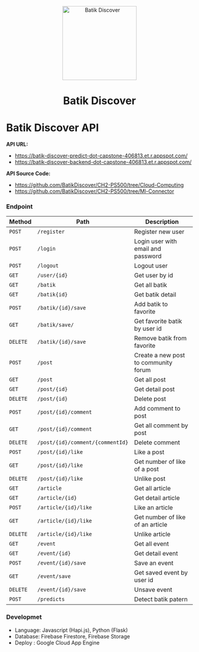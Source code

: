 <div align="center">
    <img width="200" src="https://avatars.githubusercontent.com/u/152792155?v=4" alt="Batik Discover">
<h1>Batik Discover<h1>
</div>

# Batik Discover API
**API URL:**
- https://batik-discover-predict-dot-capstone-406813.et.r.appspot.com/
- https://batik-discover-backend-dot-capstone-406813.et.r.appspot.com/

**API Source Code:**
- https://github.com/BatikDiscover/CH2-PS500/tree/Cloud-Computing
- https://github.com/BatikDiscover/CH2-PS500/tree/Ml-Connector

### Endpoint
| Method | Path | Description |
| --- | --- | --- |
| `POST` | `/register` | Register new user |
| `POST` | `/login` | Login user with email and password |
| `POST` | `/logout` | Logout user |
| `GET` | `/user/{id}` | Get user by id |
| `GET` | `/batik` | Get all batik |
| `GET` | `/batik{id}` | Get batik detail |
| `POST` | `/batik/{id}/save` | Add batik to favorite |
| `GET` | `/batik/save/` | Get favorite batik by user id |
| `DELETE` | `/batik/{id}/save` | Remove batik from favorite |
| `POST` | `/post` | Create a new post to community forum |
| `GET` | `/post` | Get all post |
| `GET` | `/post/{id}` | Get detail post |
| `DELETE` | `/post/{id}` | Delete post |
| `POST` | `/post/{id}/comment` | Add comment to post |
| `GET` | `/post/{id}/comment` | Get all comment by post |
| `DELETE` | `/post/{id}/comment/{commentId}` | Delete comment |
| `POST` | `/post/{id}/like` | Like a post |
| `GET` | `/post/{id}/like` | Get number of like of a post |
| `DELETE` | `/post/{id}/like` | Unlike post |
| `GET` | `/article` | Get all article |
| `GET` | `/article/{id}` | Get detail article |
| `POST` | `/article/{id}/like` | Like an article |
| `GET` | `/article/{id}/like` | Get number of like of an article |
| `DELETE` | `/article/{id}/like` | Unlike article |
| `GET` | `/event` | Get all event |
| `GET` | `/event/{id}` | Get detail event |
| `POST` | `/event/{id}/save` | Save an event |
| `GET` | `/event/save` | Get saved event by user id |
| `DELETE` | `/event/{id}/save` | Unsave event |
| `POST` | `/predicts` | Detect batik patern |


### Developmet
- Language: Javascript (Hapi.js), Python (Flask)
- Database: Firebase Firestore, Firebase Storage
- Deploy  : Google Cloud App Engine 
